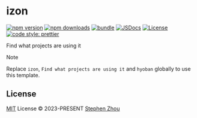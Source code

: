 # izon

[![npm version][npm-version-src]][npm-version-href]
[![npm downloads][npm-downloads-src]][npm-downloads-href]
[![bundle][bundle-src]][bundle-href]
[![JSDocs][jsdocs-src]][jsdocs-href]
[![License][license-src]][license-href]
[![code style: prettier][code-style-src]][code-style-href]

Find what projects are using it

> [!NOTE]
> Replace `izon`, `Find what projects are using it` and `hyoban` globally to use this template.

## License

[MIT](./LICENSE) License © 2023-PRESENT [Stephen Zhou](https://github.com/hyoban)

<!-- Badges -->

[code-style-src]: https://img.shields.io/badge/code_style-prettier-ff69b4.svg?style=flat
[code-style-href]: https://github.com/prettier/prettier
[npm-version-src]: https://img.shields.io/npm/v/izon?style=flat&colorA=080f12&colorB=1fa669
[npm-version-href]: https://npmjs.com/package/izon
[npm-downloads-src]: https://img.shields.io/npm/dm/izon?style=flat&colorA=080f12&colorB=1fa669
[npm-downloads-href]: https://npmjs.com/package/izon
[bundle-src]: https://img.shields.io/bundlephobia/minzip/izon?style=flat&colorA=080f12&colorB=1fa669&label=minzip
[bundle-href]: https://bundlephobia.com/result?p=izon
[license-src]: https://img.shields.io/github/license/hyoban/izon.svg?style=flat&colorA=080f12&colorB=1fa669
[license-href]: https://github.com/hyoban/izon/blob/main/LICENSE
[jsdocs-src]: https://img.shields.io/badge/jsdocs-reference-080f12?style=flat&colorA=080f12&colorB=1fa669
[jsdocs-href]: https://www.jsdocs.io/package/izon
